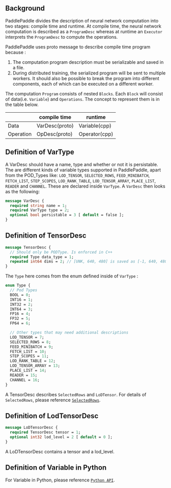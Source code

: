 ## Background
PaddlePaddle divides the description of neural network computation into two stages: compile time and runtime. At compile time, the neural network computation is described as a `ProgramDesc` whereas at runtime an `Executor` interprets the `ProgramDesc` to compute the operations.

PaddlePaddle uses proto message to describe compile time program because :

1. The computation program description must be serializable and saved in a file.
1. During distributed training, the serialized program will be sent to multiple workers. It should also be possible to break the program into different components, each of which can be executed on a different worker.

The computation `Program` consists of nested `Blocks`. Each `Block` will consist of data(i.e. `Variable`)  and  `Operations`. The concept to represent them is in the table below.

| |compile time|runtime|
|---|---|---|
|Data|VarDesc(proto)|Variable(cpp)|
|Operation|OpDesc(proto)|Operator(cpp)|


## Definition of VarType

A VarDesc should have a name, type and whether or not it is persistable. The are different kinds of variable types supported in PaddlePaddle, apart from the POD_Types like: `LOD_TENSOR`, `SELECTED_ROWS`, `FEED_MINIBATCH`, `FETCH_LIST`, `STEP_SCOPES`, `LOD_RANK_TABLE`, `LOD_TENSOR_ARRAY`, `PLACE_LIST`, `READER` and `CHANNEL`. These are declared inside `VarType`. A `VarDesc` then looks as the following:

```proto
message VarDesc {
  required string name = 1;
  required VarType type = 2;
  optional bool persistable = 3 [ default = false ];
}
```

## Definition of TensorDesc

```proto
message TensorDesc {
  // Should only be PODType. Is enforced in C++
  required Type data_type = 1;
  repeated int64 dims = 2; // [UNK, 640, 480] is saved as [-1, 640, 480]
}
```

The `Type` here comes from the enum defined inside of `VarType` :

```proto
enum Type {
  // Pod Types
  BOOL = 0;
  INT16 = 1;
  INT32 = 2;
  INT64 = 3;
  FP16 = 4;
  FP32 = 5;
  FP64 = 6;

  // Other types that may need additional descriptions
  LOD_TENSOR = 7;
  SELECTED_ROWS = 8;
  FEED_MINIBATCH = 9;
  FETCH_LIST = 10;
  STEP_SCOPES = 11;
  LOD_RANK_TABLE = 12;
  LOD_TENSOR_ARRAY = 13;
  PLACE_LIST = 14;
  READER = 15;
  CHANNEL = 16;
}
```

A TensorDesc describes `SelectedRows` and `LoDTensor`. For details of `SelectedRows`, please reference [`SelectedRows`](./selected_rows.md).

## Definition of LodTensorDesc

```proto
message LoDTensorDesc {
  required TensorDesc tensor = 1;
  optional int32 lod_level = 2 [ default = 0 ];
}
```

A LoDTensorDesc contains a tensor and a lod_level.

## Definition of Variable in Python

For Variable in Python, please reference [`Python API`](./python_api.md).

